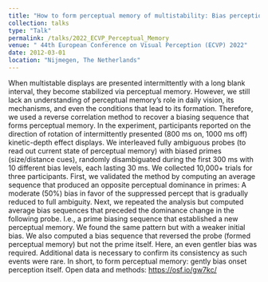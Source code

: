 ```yaml
---
title: "How to form perceptual memory of multistability: Bias perception but gently"
collection: talks
type: "Talk"
permalink: /talks/2022_ECVP_Perceptual_Memory
venue: " 44th European Conference on Visual Perception (ECVP) 2022"
date: 2012-03-01
location: "Nijmegen, The Netherlands"
---
```

When multistable displays are presented intermittently with a long blank interval, they become stabilized via perceptual memory. However, we still lack an understanding of perceptual memory’s role in daily vision, its mechanisms, and even the conditions that lead to its formation. Therefore, we used a reverse correlation method to recover a biasing sequence that forms perceptual memory. In the experiment, participants reported on the direction of rotation of intermittently presented (800 ms on, 1000 ms off) kinetic-depth effect displays. We interleaved fully ambiguous probes (to read out current state of perceptual memory) with biased primes (size/distance cues), randomly disambiguated during the first 300 ms with 10 different bias levels, each lasting 30 ms. We collected 10,000+ trials for three participants. First, we validated the method by computing an average sequence that produced an opposite perceptual dominance in primes: A moderate (50%) bias in favor of the suppressed percept that is gradually reduced to full ambiguity. Next, we repeated the analysis but computed average bias sequences that preceded the dominance change in the following probe. I.e., a prime biasing sequence that established a new perceptual memory. We found the same pattern but with a weaker initial bias. We also computed a bias sequence that reversed the probe (formed perceptual memory) but not the prime itself. Here, an even gentler bias was required. Additional data is necessary to confirm its consistency as such events were rare. In short, to form perceptual memory: gently bias onset perception itself. Open data and methods: https://osf.io/gw7kc/